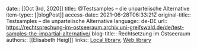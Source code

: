 date:: [[Oct 3rd, 2020]]
title:: @Testsamples – die unparteiische Alternative
item-type:: [[blogPost]]
access-date:: 2021-06-28T06:33:21Z
original-title:: Testsamples – die unparteiische Alternative
language:: de-DE
url:: https://rechtsprechung-im-ostseeraum.archiv.uni-greifswald.de/de/test-samples-the-impartial-alternative/
blog-title:: Rechtsetzung im Ostseeraum
authors:: [[Elisabeth Heigl]]
links:: [Local library](zotero://select/groups/2386895/items/DN2HDC5Q), [Web library](https://www.zotero.org/groups/2386895/items/DN2HDC5Q)
